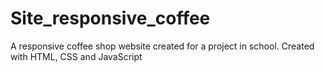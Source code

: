 # Site_responsive_coffee
A responsive coffee shop website created for a project in school.
Created with HTML, CSS and JavaScript
